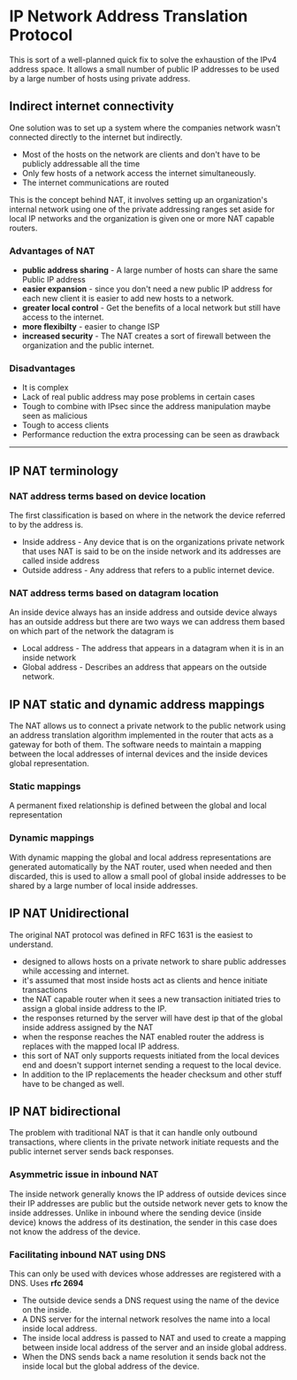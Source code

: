 # IP Network Address Translation Protocol

This is sort of a well-planned quick fix to solve the exhaustion of the IPv4 address space.
It allows a small number of public IP addresses to be used by a large number of hosts using 
private address.

## Indirect internet connectivity

One solution was to set up a system where the companies network wasn't connected directly to
the internet but indirectly.
* Most of the hosts on the network are clients and don't have to be publicly addressable all the time
* Only few hosts of a network access the internet simultaneously.
* The internet communications are routed

This is the concept behind NAT, it involves setting up an organization's internal network 
using one of the private addressing ranges set aside for local IP networks and the
organization is given one or more NAT capable routers.

### Advantages of NAT

* __public address sharing__ - A large number of hosts can share the same Public IP address
* __easier expansion__	     - since you don't need a new public IP address for each new client it is easier to add new hosts to a network.
* __greater local control__  - Get the benefits of a local network but still have access to the internet.
* __more flexibilty__	     - easier to change ISP
* __increased security__     - The NAT creates a sort of firewall between the organization and the public internet.


### Disadvantages

* It is complex
* Lack of real public address may pose problems in certain cases
* Tough to combine with IPsec since the address manipulation maybe seen as malicious
* Tough to access clients
* Performance reduction the extra processing can be seen as drawback

--- 

## IP NAT terminology

### NAT address terms based on device location

The first classification is based on where in the network the device referred to by the address is.
* Inside address - Any device that is on the organizations private network that uses NAT is said to be on the inside network and its addresses are called inside address
* Outside address - Any address that refers to a public internet device.

### NAT address terms based on datagram location

An inside device always has an inside address and outside device always has an outside 
address but there are two ways we can address them based on which part of the network the
datagram is 

* Local address - The address that appears in a datagram when it is in an inside network
* Global address - Describes an address that appears on the outside network.

## IP NAT static and dynamic address mappings

The NAT allows us to connect a private network to the public network using an address 
translation algorithm implemented in the router that acts as a gateway for both of them.
The software needs to maintain a mapping between the local addresses of internal devices and 
the inside devices global representation.

### Static mappings

A permanent fixed relationship is defined between the global and local representation 

### Dynamic mappings

With dynamic mapping the global and local address representations are generated automatically
by the NAT router, used when needed and then discarded, this is used to allow a small pool of
global inside addresses to be shared by a large number of local inside addresses.

## IP NAT Unidirectional 

The original NAT protocol was defined in RFC 1631 is the easiest to understand.
* designed to allows hosts on a private network to share public addresses while accessing and internet.
* it's assumed that most inside hosts act as clients and hence initiate transactions
* the NAT capable router when it sees a new transaction initiated tries to assign a global inside address to the IP.
* the responses returned by the server will have dest ip that of the global inside address assigned by the NAT
* when the response reaches the NAT enabled router the address is replaces with the mapped local IP address.
* this sort of NAT only supports requests initiated from the local devices end and doesn't support internet sending a request to the local device.
* In addition to the IP replacements the header checksum and other stuff have to be changed as well.

## IP NAT bidirectional

The problem with traditional NAT is that it can handle only outbound transactions, where 
clients in the private network initiate requests and the public internet server sends back
responses. 

### Asymmetric issue in inbound NAT

The inside network generally knows the IP address of outside devices since their IP addresses
are public but the outside network never gets to know the inside addresses. Unlike in inbound
where the sending device (inside device) knows the address of its destination, the sender in
this case does not know the address of the device.

### Facilitating inbound NAT using DNS 

This can only be used with devices whose addresses are registered with a DNS. Uses __rfc 2694__
* The outside device sends a DNS request using the name of the device on the inside.
* A DNS server for the internal network resolves the name into a local inside local address.
* The inside local address is passed to NAT and used to create a mapping between inside local address of the server and an inside global address.
* When the DNS sends back a name resolution it sends back not the inside local but the global address of the device.
